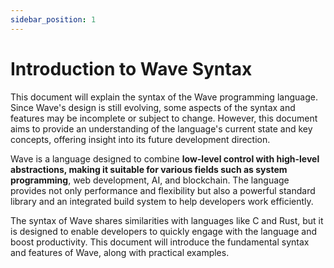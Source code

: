 ```yaml
---
sidebar_position: 1
---
```



# Introduction to Wave Syntax

This document will explain the syntax of the Wave programming language. Since Wave's design is still evolving, some aspects of the syntax and features may be incomplete or subject to change. However, this document aims to provide an understanding of the language's current state and key concepts, offering insight into its future development direction.

Wave is a language designed to combine **low-level control with high-level abstractions, making it suitable for various fields such as system programming**, web development, AI, and blockchain. The language provides not only performance and flexibility but also a powerful standard library and an integrated build system to help developers work efficiently.

The syntax of Wave shares similarities with languages like C and Rust, but it is designed to enable developers to quickly engage with the language and boost productivity. This document will introduce the fundamental syntax and features of Wave, along with practical examples.